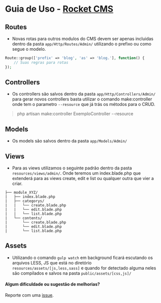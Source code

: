 
# Guia de Uso - [Rocket CMS](readme.md)

## Routes
* Novas rotas para outros modulos do CMS devem ser apenas incluidas dentro da pasta `app/Http/Routes/Admin/` utilizando o prefixo ou como segue o modelo.

```php
Route::group(['prefix' => 'blog', 'as' => 'blog.'], function() {
	// Suas regras para rotas
});
```
## Controllers
* Os controllers são salvos dentro da pasta `app/Http/Controllers/Admin/` para gerar novos controllers basta utilizar o comando make:controller onde tem o parametro `--resource` que já trás os métodos para o CRUD. 
> php artisan make:controller ExemploController --resource

## Models
* Os models são salvos dentro da pasta `app/Models/Admin/`

## Views
* Para as views utilizamos o seguinte padrão dentro da pasta `resources/views/admin/`. Onde teremos um index.blade.php que extenderá para as views create, edit e list ou qualquer outra que vier a criar.

```
├── module_XYZ/
|	├── index.blade.php
|	├── categorys/
|   |	└── create.blade.php
|   |	└── edit.blade.php
|   |	└── list.blade.php
| 	└── contents/
|   	└── create.blade.php
|   	└── edit.blade.php
|   	└── list.blade.php
```

## Assets
* Utilizando o comando `gulp watch` em background ficará escutando os arquivos LESS, JS que está  no diretório `resources/assets/[js,less,sass]` e quando for detectado alguma neles são compilados e salvos na pasta `public/assets/[css,js]/`



#### Algum dificuldade ou sugestão de melhorias?
Reporte com uma [issue](https://github.com/odirleiborgert/rocket-cms/issues).
